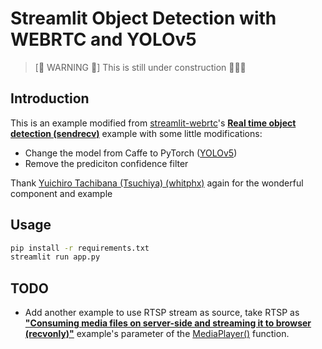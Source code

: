 # Streamlit Object Detection with WEBRTC and YOLOv5

> [🚧 WARNING 🚧] This is still under construction 👷‍♀️👷

## Introduction

This is an example modified from [streamlit-webrtc](https://github.com/whitphx/streamlit-webrtc)'s [**Real time object detection (sendrecv)**](https://github.com/whitphx/streamlit-webrtc/blob/2c63c17c3843213f5b3ed007724cb7d95d1f9b5f/app.py#L297) example with some little modifications:

* Change the model from Caffe to PyTorch ([YOLOv5](https://github.com/ultralytics/yolov5))
* Remove the prediciton confidence filter

Thank [Yuichiro Tachibana (Tsuchiya) (whitphx)](https://github.com/whitphx) again for the wonderful component and example

## Usage

```bash
pip install -r requirements.txt
streamlit run app.py
```

## TODO

* Add another example to use RTSP stream as source, take RTSP as [**"Consuming media files on server-side and streaming it to browser (recvonly)"**](https://github.com/whitphx/streamlit-webrtc/blob/2c63c17c3843213f5b3ed007724cb7d95d1f9b5f/app.py#L441) example's parameter of the [MediaPlayer()](https://github.com/whitphx/streamlit-webrtc/blob/2c63c17c3843213f5b3ed007724cb7d95d1f9b5f/app.py#L472) function.
